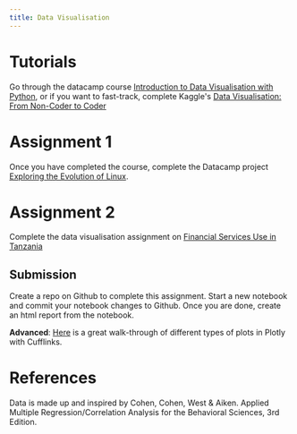 ```yaml
---
title: Data Visualisation
---
```


# Tutorials

Go through the datacamp course [Introduction to Data Visualisation with
Python](https://www.datacamp.com/courses/introduction-to-data-visualization-with-python), or if you want to fast-track, complete Kaggle's [Data Visualisation: From Non-Coder to Coder](https://www.kaggle.com/learn/data-visualization-from-non-coder-to-coder)


# Assignment 1
Once you have completed the course, complete the Datacamp project
[Exploring the Evolution of Linux](https://www.datacamp.com/projects/111).  

# Assignment 2
Complete the data visualisation assignment on [Financial Services Use in Tanzania](https://github.com/midnight22/Mobile-money)

## Submission
Create a repo on Github to complete this assignment. Start a new notebook and commit your notebook changes to Github. Once you are done, create an html report from the notebook.

**Advanced**: [Here](https://kyso.io/KyleOS/cufflinks-intro?utm_campaign=News&utm_medium=Community&utm_source=DataCamp.com%20add%20to%20curriculum%20visualisation) is a great walk-through of different types of plots in Plotly with Cufflinks.

# References

Data is made up and inspired by Cohen, Cohen, West & Aiken. Applied Multiple Regression/Correlation Analysis for the Behavioral Sciences, 3rd Edition.
